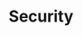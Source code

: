---
layout: topic
title: Security
description: The future of Desktop Computing
cover:
  height: medium
  image: bg01.jpg
  background: pink
namespace: security
nav: features
priority: 1
permalink: /security/
lang: en
---
